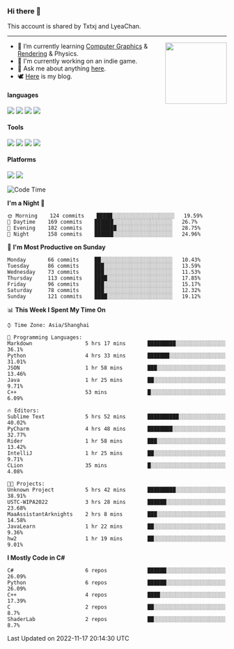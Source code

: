 ### Hi there 👋

This account is shared by Txtxj and LyeaChan.

---

<img align="right" height="141" src="https://github-readme-stats.vercel.app/api?username=txtxj&theme=tokyonight&show_icons=true&count_private=true">

- 🌱 I’m currently learning [Computer Graphics](https://github.com/txtxj/GAMES101) & [Rendering](https://github.com/txtxj/GAMES202) & Physics.
- 🐶 I'm currently working on an indie game.
- 💬 Ask me about anything [here](https://github.com/txtxj/txtxj/issues).
- 🕊️ [Here](https://txtxj.top) is my blog.

#### languages

![](https://img.shields.io/badge/C++-00599C?logo=cplusplus&logoColor=fff)
![](https://img.shields.io/badge/Python-3e74a2?logo=python&logoColor=fff)
![](https://img.shields.io/badge/C%23-239120?logo=csharp&logoColor=fff)
![](https://img.shields.io/badge/C-A8B9CC?logo=c&logoColor=555)


#### Tools

![](https://img.shields.io/badge/JetBrains-000000?logo=jetbrains&logoColor=fff)
![](https://img.shields.io/badge/Unity-FFFFFF?logo=unity&logoColor=000)
![](https://img.shields.io/badge/SublimeText_3-FF9800?logo=sublimetext&logoColor=fff)
![](https://img.shields.io/badge/Blender-F5792A?logo=blender&logoColor=fff)


#### Platforms

![](https://img.shields.io/badge/Windows_10-0078D6?logo=windows&logoColor=fff)
![](https://img.shields.io/badge/Ubuntu_20.04-E95420?logo=ubuntu&logoColor=fff)


<!--START_SECTION:waka-->
![Code Time](http://img.shields.io/badge/Code%20Time-506%20hrs%2045%20mins-blue)

**I'm a Night 🦉** 

```text
🌞 Morning    124 commits    █████░░░░░░░░░░░░░░░░░░░░   19.59% 
🌆 Daytime    169 commits    ██████░░░░░░░░░░░░░░░░░░░   26.7% 
🌃 Evening    182 commits    ███████░░░░░░░░░░░░░░░░░░   28.75% 
🌙 Night      158 commits    ██████░░░░░░░░░░░░░░░░░░░   24.96%

```
📅 **I'm Most Productive on Sunday** 

```text
Monday       66 commits     ██░░░░░░░░░░░░░░░░░░░░░░░   10.43% 
Tuesday      86 commits     ███░░░░░░░░░░░░░░░░░░░░░░   13.59% 
Wednesday    73 commits     ███░░░░░░░░░░░░░░░░░░░░░░   11.53% 
Thursday     113 commits    ████░░░░░░░░░░░░░░░░░░░░░   17.85% 
Friday       96 commits     ███░░░░░░░░░░░░░░░░░░░░░░   15.17% 
Saturday     78 commits     ███░░░░░░░░░░░░░░░░░░░░░░   12.32% 
Sunday       121 commits    ████░░░░░░░░░░░░░░░░░░░░░   19.12%

```


📊 **This Week I Spent My Time On** 

```text
⌚︎ Time Zone: Asia/Shanghai

💬 Programming Languages: 
Markdown                 5 hrs 17 mins       █████████░░░░░░░░░░░░░░░░   36.1% 
Python                   4 hrs 33 mins       ███████░░░░░░░░░░░░░░░░░░   31.01% 
JSON                     1 hr 58 mins        ███░░░░░░░░░░░░░░░░░░░░░░   13.46% 
Java                     1 hr 25 mins        ██░░░░░░░░░░░░░░░░░░░░░░░   9.71% 
C++                      53 mins             █░░░░░░░░░░░░░░░░░░░░░░░░   6.09%

🔥 Editors: 
Sublime Text             5 hrs 52 mins       ██████████░░░░░░░░░░░░░░░   40.02% 
PyCharm                  4 hrs 48 mins       ████████░░░░░░░░░░░░░░░░░   32.77% 
Rider                    1 hr 58 mins        ███░░░░░░░░░░░░░░░░░░░░░░   13.42% 
IntelliJ                 1 hr 25 mins        ██░░░░░░░░░░░░░░░░░░░░░░░   9.71% 
CLion                    35 mins             █░░░░░░░░░░░░░░░░░░░░░░░░   4.08%

🐱‍💻 Projects: 
Unknown Project          5 hrs 42 mins       █████████░░░░░░░░░░░░░░░░   38.91% 
USTC-WIPA2022            3 hrs 28 mins       ██████░░░░░░░░░░░░░░░░░░░   23.68% 
MaaAssistantArknights    2 hrs 8 mins        ███░░░░░░░░░░░░░░░░░░░░░░   14.58% 
JavaLearn                1 hr 22 mins        ██░░░░░░░░░░░░░░░░░░░░░░░   9.36% 
hw2                      1 hr 19 mins        ██░░░░░░░░░░░░░░░░░░░░░░░   9.01%

```

**I Mostly Code in C#** 

```text
C#                       6 repos             ██████░░░░░░░░░░░░░░░░░░░   26.09% 
Python                   6 repos             ██████░░░░░░░░░░░░░░░░░░░   26.09% 
C++                      4 repos             ████░░░░░░░░░░░░░░░░░░░░░   17.39% 
C                        2 repos             ██░░░░░░░░░░░░░░░░░░░░░░░   8.7% 
ShaderLab                2 repos             ██░░░░░░░░░░░░░░░░░░░░░░░   8.7%

```



 Last Updated on 2022-11-17 20:14:30 UTC
<!--END_SECTION:waka-->
